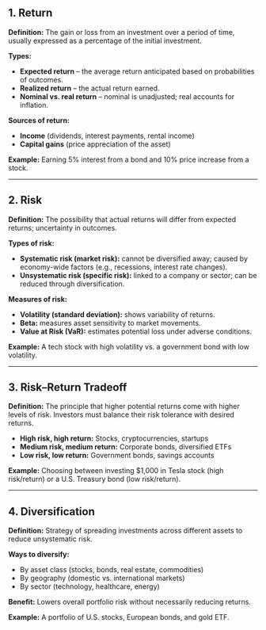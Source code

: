 ## 1. Return

**Definition:** The gain or loss from an investment over a period of time, usually expressed as a percentage of the initial investment.

**Types:**
- **Expected return** – the average return anticipated based on probabilities of outcomes.
- **Realized return** – the actual return earned.
- **Nominal vs. real return** – nominal is unadjusted; real accounts for inflation.

**Sources of return:**
- **Income** (dividends, interest payments, rental income)
- **Capital gains** (price appreciation of the asset)

**Example:** Earning 5% interest from a bond and 10% price increase from a stock.

---

## 2. Risk

**Definition:** The possibility that actual returns will differ from expected returns; uncertainty in outcomes.

**Types of risk:**
- **Systematic risk (market risk):** cannot be diversified away; caused by economy-wide factors (e.g., recessions, interest rate changes).
- **Unsystematic risk (specific risk):** linked to a company or sector; can be reduced through diversification.

**Measures of risk:**
- **Volatility (standard deviation):** shows variability of returns.
- **Beta:** measures asset sensitivity to market movements.
- **Value at Risk (VaR):** estimates potential loss under adverse conditions.

**Example:** A tech stock with high volatility vs. a government bond with low volatility.

---

## 3. Risk–Return Tradeoff

**Definition:** The principle that higher potential returns come with higher levels of risk. Investors must balance their risk tolerance with desired returns.

- **High risk, high return:** Stocks, cryptocurrencies, startups  
- **Medium risk, medium return:** Corporate bonds, diversified ETFs  
- **Low risk, low return:** Government bonds, savings accounts  

**Example:** Choosing between investing $1,000 in Tesla stock (high risk/return) or a U.S. Treasury bond (low risk/return).

---

## 4. Diversification

**Definition:** Strategy of spreading investments across different assets to reduce unsystematic risk.

**Ways to diversify:**
- By asset class (stocks, bonds, real estate, commodities)
- By geography (domestic vs. international markets)
- By sector (technology, healthcare, energy)

**Benefit:** Lowers overall portfolio risk without necessarily reducing returns.

**Example:** A portfolio of U.S. stocks, European bonds, and gold ETF.
